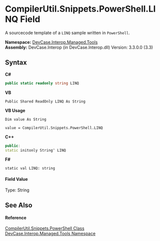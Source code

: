 # CompilerUtil.Snippets.PowerShell.LINQ Field
 

A sourcecode template of a `LINQ` sample written in `PowerShell`.

**Namespace:**&nbsp;<a href="N_DevCase_Interop_Managed_Tools">DevCase.Interop.Managed.Tools</a><br />**Assembly:**&nbsp;DevCase.Interop (in DevCase.Interop.dll) Version: 3.3.0.0 (3.3)

## Syntax

**C#**<br />
``` C#
public static readonly string LINQ
```

**VB**<br />
``` VB
Public Shared ReadOnly LINQ As String
```

**VB Usage**<br />
``` VB Usage
Dim value As String

value = CompilerUtil.Snippets.PowerShell.LINQ

```

**C++**<br />
``` C++
public:
static initonly String^ LINQ
```

**F#**<br />
``` F#
static val LINQ: string
```


#### Field Value
Type: String

## See Also


#### Reference
<a href="T_DevCase_Interop_Managed_Tools_CompilerUtil_Snippets_PowerShell">CompilerUtil.Snippets.PowerShell Class</a><br /><a href="N_DevCase_Interop_Managed_Tools">DevCase.Interop.Managed.Tools Namespace</a><br />
